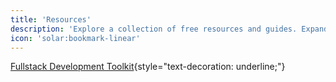 ```yaml
---
title: 'Resources'
description: 'Explore a collection of free resources and guides. Expand your knowledge and learn something new with these helpful materials.'
icon: 'solar:bookmark-linear'
---
```


[Fullstack Development Toolkit](https://www.notion.so/nullbrains/9816c3a32566417ab60df18aad87a6fc?v=6bd8f03e636b4ed18ca373074edfb603){style="text-decoration: underline;"}